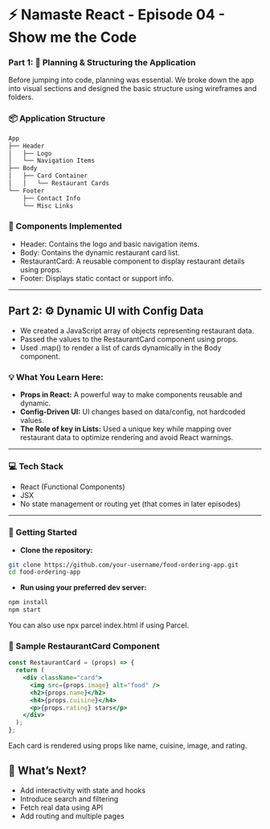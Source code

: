 # ⚡ Namaste React - Episode 04 - Show me the Code

### Part 1: 🧠 Planning & Structuring the Application

Before jumping into code, planning was essential. We broke down the app into visual sections and designed the basic structure using wireframes and folders.

### 📦 Application Structure

```bash
App
├── Header
│   ├── Logo
│   └── Navigation Items
├── Body
│   ├── Card Container
│   │   └── Restaurant Cards
└── Footer
    ├── Contact Info
    └── Misc Links
```

### 🧱 Components Implemented

- Header: Contains the logo and basic navigation items.
- Body: Contains the dynamic restaurant card list.
- RestaurantCard: A reusable component to display restaurant details using props.
- Footer: Displays static contact or support info.

---

## Part 2: ⚙️ Dynamic UI with Config Data

- We created a JavaScript array of objects representing restaurant data.
- Passed the values to the RestaurantCard component using props.
- Used .map() to render a list of cards dynamically in the Body component.

### 💡 What You Learn Here:

- **Props in React:** A powerful way to make components reusable and dynamic.
- **Config-Driven UI:** UI changes based on data/config, not hardcoded values.
- **The Role of key in Lists:** Used a unique key while mapping over restaurant data to optimize rendering and avoid React warnings.

---

### 💻 Tech Stack

- React (Functional Components)
- JSX
- No state management or routing yet (that comes in later episodes)

---

### 🚀 Getting Started

- **Clone the repository:**

```bash
git clone https://github.com/your-username/food-ordering-app.git
cd food-ordering-app
```

- **Run using your preferred dev server:**

```bash
npm install
npm start
```

You can also use npx parcel index.html if using Parcel.

### 🧩 Sample RestaurantCard Component

```jsx
const RestaurantCard = (props) => {
  return (
    <div className="card">
      <img src={props.image} alt="food" />
      <h2>{props.name}</h2>
      <h4>{props.cuisine}</h4>
      <p>{props.rating} stars</p>
    </div>
  );
};
```

Each card is rendered using props like name, cuisine, image, and rating.

## 📌 What’s Next?

- Add interactivity with state and hooks
- Introduce search and filtering
- Fetch real data using API
- Add routing and multiple pages
